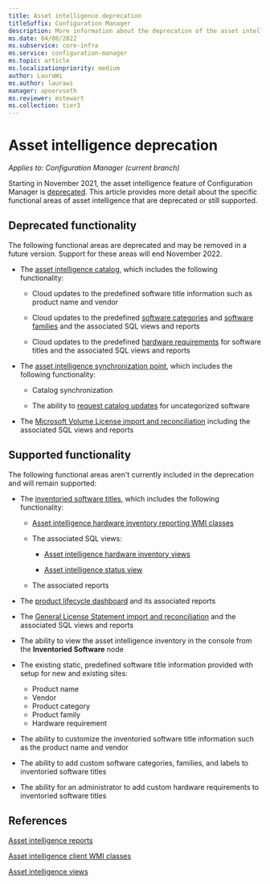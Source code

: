 ```yaml
---
title: Asset intelligence deprecation
titleSuffix: Configuration Manager
description: More information about the deprecation of the asset intelligence feature of Configuration Manager.
ms.date: 04/08/2022
ms.subservice: core-infra
ms.service: configuration-manager
ms.topic: article
ms.localizationpriority: medium
author: LauraWi
ms.author: laurawi
manager: apoorvseth
ms.reviewer: mstewart
ms.collection: tier3
---
```


# Asset intelligence deprecation

*Applies to: Configuration Manager (current branch)*

Starting in November 2021, the asset intelligence feature of Configuration Manager is [deprecated](../../../plan-design/changes/deprecated/removed-and-deprecated-cmfeatures.md).<!-- 12454890 --> This article provides more detail about the specific functional areas of asset intelligence that are deprecated or still supported.

## Deprecated functionality

The following functional areas are deprecated and may be removed in a future version. Support for these areas will end November 2022.

- The [asset intelligence catalog](introduction-to-asset-intelligence.md#BKMK_AssetIntelligenceCatalog), which includes the following functionality:

  - Cloud updates to the predefined software title information such as product name and vendor

  - Cloud updates to the predefined [software categories](introduction-to-asset-intelligence.md#BKMK_SoftwareCategories) and [software families](introduction-to-asset-intelligence.md#BKMK_SoftwareFamilies) and the associated SQL views and reports

  - Cloud updates to the predefined [hardware requirements](introduction-to-asset-intelligence.md#BKMK_HardwareRequirements) for software titles and the associated SQL views and reports

- The [asset intelligence synchronization point](introduction-to-asset-intelligence.md#AssetIntelligenceSycnronizationPoint), which includes the following functionality:

  - Catalog synchronization

  - The ability to [request catalog updates](operations-for-asset-intelligence.md#BKMK_RequestCatalogUpdate) for uncategorized software

- The [Microsoft Volume License import and reconciliation](configuring-asset-intelligence.md#BKMK_ImportSoftwareLicenseInformation) including the associated SQL views and reports

## Supported functionality

The following functional areas aren't currently included in the deprecation and will remain supported:

- The [inventoried software titles](introduction-to-asset-intelligence.md#BKMK_InventoriedSoftwareTitles), which includes the following functionality:

  - [Asset intelligence hardware inventory reporting WMI classes](../../../../develop/reference/core/clients/client-classes/asset-intelligence-client-wmi-classes.md)

  - The associated SQL views:

    - [Asset intelligence hardware inventory views](../../../../develop/core/understand/sqlviews/asset-intelligence-views-configuration-manager.md#asset-intelligence-hardware-inventory-views)

    - [Asset intelligence status view](../../../../develop/core/understand/sqlviews/asset-intelligence-views-configuration-manager.md#asset-intelligence-status-view)

  - The associated reports

- The [product lifecycle dashboard](product-lifecycle-dashboard.md) and its associated reports

- The [General License Statement import and reconciliation](configuring-asset-intelligence.md#BKMK_CreateGeneralLicenseStatement) and the associated SQL views and reports

- The ability to view the asset intelligence inventory in the console from the **Inventoried Software** node

- The existing static, predefined software title information provided with setup for new and existing sites:

  - Product name
  - Vendor
  - Product category
  - Product family
  - Hardware requirement

- The ability to customize the inventoried software title information such as the product name and vendor

- The ability to add custom software categories, families, and labels to inventoried software titles

- The ability for an administrator to add custom hardware requirements to inventoried software titles

## References

[Asset intelligence reports](../../../servers/manage/list-of-reports.md#asset-intelligence)

[Asset intelligence client WMI classes](../../../../develop/reference/core/clients/client-classes/asset-intelligence-client-wmi-classes.md)

[Asset intelligence views](../../../../develop/core/understand/sqlviews/asset-intelligence-views-configuration-manager.md)

